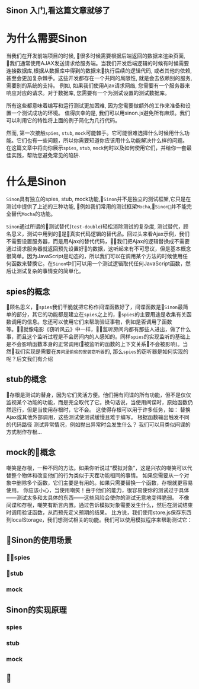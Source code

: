 Sinon 入门,看这篇文章就够了
----

# 为什么需要Sinon
当我们在开发前端项目的时候, 很多时候需要根据后端返回的数据来渲染页面, 我们通常使用AJAX发送请求给服务端。当我们开发后端逻辑的时候有时候需要连接数据库,根据从数据库中得到的数据来执行后续的逻辑代码, 或者其他的依赖, 甚至会更加复杂棘手。这些开发都存在一个共同的局限性, 就是会去依赖别的服务, 需要别的系统的支持。 例如, 如果我们使用Ajax请求网络, 您需要有一个服务器来响应对应的请求。对于数据库, 您需要有一个为测试设置的测试数据库。
  
所有这些都意味着编写和运行测试更加困难, 因为您需要做额外的工作来准备和设置一个测试成功的环境。
值得庆幸的是, 我们可以用sinon.js避免所有麻烦。我们可以利用它的特性将上面的例子简化为几行代码。

然而, 第一次接触`spies`, `stub`, `mock`可能棘手。它可能很难选择什么时候用什么功能。它们也有一些问题，所以你需要知道你应该用什么功能解决什么样的问题。
在这篇文章中将向你展示`spies`, `stub`, `mock`何时以及如何使用它们，并给你一套最佳实践，帮助您避免常见的陷阱.

# 什么是Sinon
  `Sinon`具有独立的spies, stub, mock功能,`Sinon`并不是独立的测试框架,它只是在测试中提供了上述的三种功能, 例如我们常用的测试框架`Mocha`,`Sinon`并不能完全替代`Mocha`的功能。

`Sinon`通过所谓的测试替代(`test-double`)轻松消除测试的复杂度,
测试替代，顾名思义，测试中用到的是真实代码逻辑的替代品。回过头来看Ajax示例，我们不需要设置服务器，而是用Ajax的替代代码，我们把Ajax的逻辑替换成不需要通过请求服务器就返回预先设置好的数据，这听起来有不可思议，但是基本概念很简单。因为JavaScript是动态的，所以我们可以在调用某个方法的时候使用任何函数来替换它。在`Sinon`中们可以用一个测试逻辑取代任何JavaScript函数，然后让测试复杂的事情变的简单化。

## spies的概念
顾名思义，`spies`我们干脆就把它称作间谍函数好了，间谍函数是`Sinon`最简单的部分，其它的功能都是建立在`spies`之上的，`spies`的主要用途是收集有关函数调用的信息。您还可以使用它们来帮助验证事物，例如是否调用了函数等。就像电影《窃听风云》中一样，监听房间内都有那些人进出，做了什么事，而且这个监听过程是不会房间内的人感知的。同样`spies`的实现监听的基础上是不会影响函数本身的正常调用(被监听的函数的上下文关系不会被影响)。当然我们实现是需要在`房间里偷偷的安装窃听器`的, 那么`spies`的窃听器是如何实现的呢？后文我们有介绍

## stub的概念
存根是测试的替身，因为它们灵活方便。他们拥有间谍的所有功能，但不是仅仅监视某个功能的功能，而是完全取代了它。换句话说，当使用间谍时，原始函数仍然运行，但是当使用存根时，它不会。
这使得存根可以用于许多任务，如：
替换Ajax或其他外部调用，这些测试使测试缓慢且难于编写。
根据函数输出触发不同的代码路径
测试异常情况，例如抛出异常时会发生什么？
我们可以用类似间谍的方式制作存根…
## mock的概念
嘲笑是存根，一种不同的方法。如果你听说过“模拟对象”，这是兴农的嘲笑可以代替整个物体和改变他们的行为类似于灭茬功能相同的事情。
如果您需要从一个对象中删除多个函数，它们主要是有用的。如果只需要替换一个函数，存根就更容易使用。
你应该小心，当使用嘲笑！由于他们的能力，很容易使你的测试过于具体——测试太多和太具体的东西——这些风险会使你的测试无意地变得脆弱。
不像间谍和存根，嘲笑有断言内置。通过告诉模拟对象需要发生什么，然后在测试结束时调用验证函数，从而预先定义预期的结果。
比方说，我们使用store.js保存东西到localStorage，我们想测试相关的功能。我们可以使用模拟程序来帮助测试它：

## Sinon的使用场景
### spies
### stub
### mock

## Sinon的实现原理
### spies
### stub
### mock


## 
